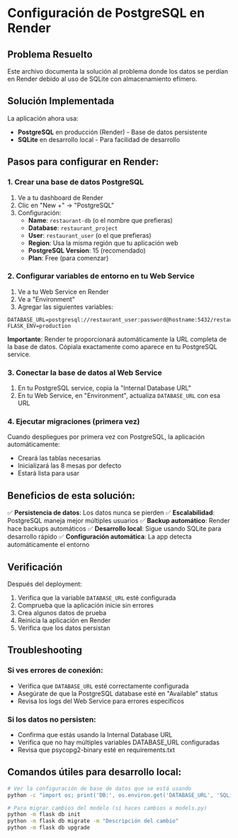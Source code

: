 # Configuración de PostgreSQL en Render

## Problema Resuelto
Este archivo documenta la solución al problema donde los datos se perdían en Render debido al uso de SQLite con almacenamiento efímero.

## Solución Implementada
La aplicación ahora usa:
- **PostgreSQL** en producción (Render) - Base de datos persistente
- **SQLite** en desarrollo local - Para facilidad de desarrollo

## Pasos para configurar en Render:

### 1. Crear una base de datos PostgreSQL
1. Ve a tu dashboard de Render
2. Clic en "New +" → "PostgreSQL"
3. Configuración:
   - **Name**: `restaurant-db` (o el nombre que prefieras)
   - **Database**: `restaurant_project`
   - **User**: `restaurant_user` (o el que prefieras)
   - **Region**: Usa la misma región que tu aplicación web
   - **PostgreSQL Version**: 15 (recomendado)
   - **Plan**: Free (para comenzar)

### 2. Configurar variables de entorno en tu Web Service
1. Ve a tu Web Service en Render
2. Ve a "Environment"
3. Agregar las siguientes variables:

```
DATABASE_URL=postgresql://restaurant_user:password@hostname:5432/restaurant_project
FLASK_ENV=production
```

**Importante**: Render te proporcionará automáticamente la URL completa de la base de datos. Cópiala exactamente como aparece en tu PostgreSQL service.

### 3. Conectar la base de datos al Web Service
1. En tu PostgreSQL service, copia la "Internal Database URL"
2. En tu Web Service, en "Environment", actualiza `DATABASE_URL` con esa URL

### 4. Ejecutar migraciones (primera vez)
Cuando despliegues por primera vez con PostgreSQL, la aplicación automáticamente:
- Creará las tablas necesarias
- Inicializará las 8 mesas por defecto
- Estará lista para usar

## Beneficios de esta solución:

✅ **Persistencia de datos**: Los datos nunca se pierden
✅ **Escalabilidad**: PostgreSQL maneja mejor múltiples usuarios
✅ **Backup automático**: Render hace backups automáticos
✅ **Desarrollo local**: Sigue usando SQLite para desarrollo rápido
✅ **Configuración automática**: La app detecta automáticamente el entorno

## Verificación
Después del deployment:
1. Verifica que la variable `DATABASE_URL` esté configurada
2. Comprueba que la aplicación inicie sin errores
3. Crea algunos datos de prueba
4. Reinicia la aplicación en Render
5. Verifica que los datos persistan

## Troubleshooting

### Si ves errores de conexión:
- Verifica que `DATABASE_URL` esté correctamente configurada
- Asegúrate de que la PostgreSQL database esté en "Available" status
- Revisa los logs del Web Service para errores específicos

### Si los datos no persisten:
- Confirma que estás usando la Internal Database URL
- Verifica que no hay múltiples variables DATABASE_URL configuradas
- Revisa que psycopg2-binary esté en requirements.txt

## Comandos útiles para desarrollo local:

```bash
# Ver la configuración de base de datos que se está usando
python -c "import os; print('DB:', os.environ.get('DATABASE_URL', 'SQLite local'))"

# Para migrar cambios del modelo (si haces cambios a models.py)
python -m flask db init
python -m flask db migrate -m "Descripción del cambio"
python -m flask db upgrade
```
